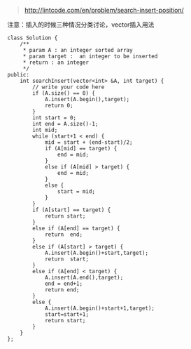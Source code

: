 

>http://lintcode.com/en/problem/search-insert-position/

注意：插入的时候三种情况分类讨论，vector插入用法

	class Solution {
	    /**
	     * param A : an integer sorted array
	     * param target :  an integer to be inserted
	     * return : an integer
	     */
	public:
	    int searchInsert(vector<int> &A, int target) {
	        // write your code here
	        if (A.size() == 0) {
	            A.insert(A.begin(),target);
	            return 0;
	        }
	        int start = 0;
	        int end = A.size()-1;
	        int mid;
	        while (start+1 < end) {
	            mid = start + (end-start)/2;
	            if (A[mid] == target) {
	                end = mid;
	            }
	            else if (A[mid] > target) {
	                end = mid;
	            }
	            else {
	                start = mid;
	            }
	        }
	        if (A[start] == target) {
	            return start;
	        }
	        else if (A[end] == target) {
	            return  end;
	        }
	        else if (A[start] > target) {
	            A.insert(A.begin()+start,target);
	            return  start;
	        }
	        else if (A[end] < target) {
	            A.insert(A.end(),target);
	            end = end+1;
	            return end;
	        }
	        else {
	            A.insert(A.begin()+start+1,target);
	            start=start+1;
	            return start;
	        }
	    }
	};
